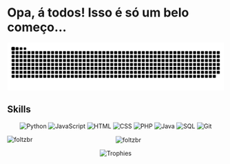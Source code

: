 # Opa, á todos! Isso é só um belo começo...

<picture>
  <source
    media="(prefers-color-scheme: dark)"
    srcset="https://raw.githubusercontent.com/platane/snk/output/github-contribution-grid-snake-dark.svg"
  />
  <source
    media="(prefers-color-scheme: light)"
    srcset="https://raw.githubusercontent.com/platane/snk/output/github-contribution-grid-snake.svg"
  />
  <img
    alt="github contribution grid snake animation"
    src="https://raw.githubusercontent.com/platane/snk/output/github-contribution-grid-snake.svg"
  />
</picture>

## Skills

<div align="center">
    <img src="https://skillicons.dev/icons?i=python" alt="Python" title="Python" />
    <img src="https://skillicons.dev/icons?i=javascript" alt="JavaScript" title="JavaScript" />
    <img src="https://skillicons.dev/icons?i=html" alt="HTML" title="HTML" />
    <img src="https://skillicons.dev/icons?i=css" alt="CSS" title="CSS" />
    <img src="https://skillicons.dev/icons?i=php" alt="PHP" title="PHP" />
    <img src="https://skillicons.dev/icons?i=java" alt="Java" title="Java" />
    <img src="https://skillicons.dev/icons?i=sql" alt="SQL" title="SQL" />
    <img src="https://skillicons.dev/icons?i=git" alt="Git" title="Git" />
</div>

<p align="center">
    <img align="left" src="https://github-readme-stats.vercel.app/api/top-langs?username=foltzbr&show_icons=true&locale=en&layout=compact&theme=radical" alt="foltzbr" />
    <img align="center" src="https://github-readme-stats.vercel.app/api?username=foltzbr&show_icons=true&locale=en&theme=radical" alt="foltzbr" />
</p>

<div align="center">
    <img src="https://github-profile-trophy.vercel.app/?username=foltzbr&theme=dracula&row=2&no-bg=true&column=3&margin-w=15&margin-h=15" alt="Trophies" />
</div>
